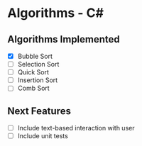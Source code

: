 # Algorithms - C#

## Algorithms Implemented
- [x] Bubble Sort
- [ ] Selection Sort
- [ ] Quick Sort
- [ ] Insertion Sort
- [ ] Comb Sort

## Next Features
- [ ] Include text-based interaction with user
- [ ] Include unit tests

